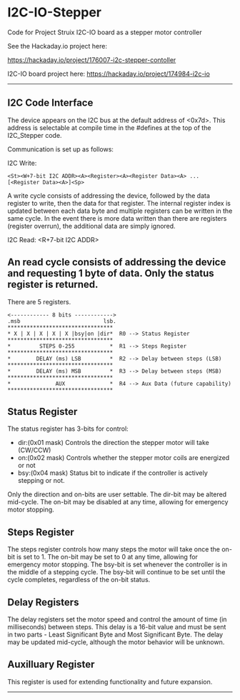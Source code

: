 # I2C-IO-Stepper
Code for Project Struix I2C-IO board as a stepper motor controller

See the Hackaday.io project here:

https://hackaday.io/project/176007-i2c-stepper-contoller

I2C-IO board project here:
https://hackaday.io/project/174984-i2c-io


----------
## I2C Code Interface ##
The device appears on the I2C bus at the default address of <0x7d>.  This address is selectable at compile time in the #defines at the top of the I2C_Stepper code.

Communication is set up as follows:

I2C Write:

	<St><W+7-bit I2C ADDR><A><Register><A><Register Data><A> ... [<Register Data><A>]<Sp>

A write cycle consists of addressing the device, followed by the data register to write, then the data for that register.  The internal register index is updated between each data byte and multiple registers can be written in the same cycle.  In the event there is more data written than there are registers (register overrun), the additional data are simply ignored.

I2C Read:
	<St><R+7-bit I2C ADDR><A><Status Register Read><A><Sp>

An read cycle consists of addressing the device and requesting 1 byte of data.  Only the status register is returned.
----------
There are 5 registers.

	<------------ 8 bits ------------>
	.msb                          lsb.
    *********************************
	* X | X | X | X | X |bsy|on |dir*  R0 --> Status Register
	*********************************
	*         STEPS 0-255           *  R1 --> Steps Register
	*********************************
	*        DELAY (ms) LSB         *  R2 --> Delay between steps (LSB)
	*********************************
	*        DELAY (ms) MSB         *  R3 --> Delay between steps (MSB)
	*********************************
	*              AUX              *  R4 --> Aux Data (future capability)
	*********************************
                   
## Status Register ##
The status register has 3-bits for control:

- dir:(0x01 mask) Controls the direction the stepper motor will take (CW/CCW)
- on:(0x02 mask) Controls whether the stepper motor coils are energized or not
- bsy:(0x04 mask) Status bit to indicate if the controller is actively stepping or not.  

Only the direction and on-bits are user settable.  The dir-bit may be altered mid-cycle.  The on-bit may be disabled at any time, allowing for emergency motor stopping.

## Steps Register ##
The steps register controls how many steps the motor will take once the on-bit is set to 1. The on-bit may be set to 0 at any time, allowing for emergency motor stopping.  The bsy-bit is set whenever the controller is in the middle of a stepping cycle.  The bsy-bit will continue to be set until the cycle completes, regardless of the on-bit status.

## Delay Registers ##
The delay registers set the motor speed and control the amount of time (in milliseconds) between steps.  This delay is a 16-bit value and must be sent in two parts - Least Significant Byte and Most Significant Byte.  The delay may be updated mid-cycle, although the motor behavior will be unknown.

## Auxilluary Register ##
This register is used for extending functionality and future expansion. 


----------
